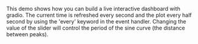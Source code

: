 This demo shows how you can build a live interactive dashboard with gradio.
The current time is refreshed every second and the plot every half second by using the 'every' keyword in the event handler.
Changing the value of the slider will control the period of the sine curve (the distance between peaks).
